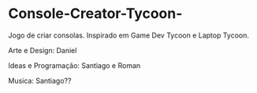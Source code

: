 # Console-Creator-Tycoon-
Jogo de criar consolas. Inspirado em Game Dev Tycoon e Laptop Tycoon.

Arte e Design: Daniel

Ideas e Programação: Santiago e Roman

Musica: Santiago??
